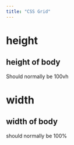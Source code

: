 ```yaml
---
title: "CSS Grid"
---
```


# height
## height of body
Should normally be 100vh

# width
## width of body
should normally be 100%